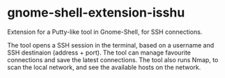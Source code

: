 # gnome-shell-extension-isshu
Extension for a Putty-like tool in Gnome-Shell, for SSH connections.

The tool opens a SSH session in the terminal, based on a username and SSH destinaion (address + port).
The tool can manage favourite connections and save the latest connections.
The tool also runs Nmap, to scan the local network, and see the available hosts on the network.
